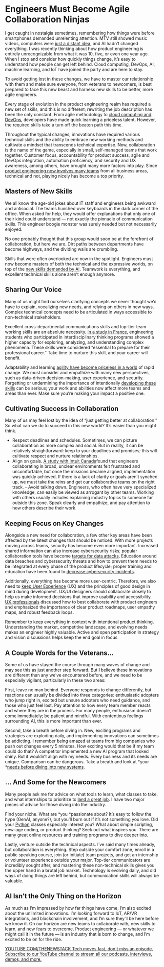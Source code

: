 # Engineers Must Become Agile Collaboration Ninjas
I get caught in nostalgia sometimes, remembering how things were before smartphones demanded unrelenting attention. MTV still showed music videos, computers were[ just a distant idea](https://thenewstack.io/50-years-later-remembering-how-the-future-looked-in-1974/), and AI hadn’t changed everything. I was recently thinking about how product engineering is entirely unrecognizable from what it was 10, five, or even one year ago. When I stop and consider how quickly things change, it’s easy to understand how people can get left behind. Cloud computing, DevOps, AI, machine learning, and IoT have joined the party and are here to stay.

To avoid getting lost in these changes, we have to master our relationship with them and make sure everyone, from veterans to newcomers, is best prepared to face this new beast and harness new skills to be better, more agile engineers.

Every stage of evolution in the product engineering realm has required a new set of skills, and this is no different; rewriting the job description has been the only constant. From agile methodology to [cloud computing and DevOps](https://thenewstack.io/cloud-native-basics-4-concepts-to-know/), developers have made quick learning a priceless talent. However, the required skills take a turn off the beaten path this time.

Throughout the typical changes, innovations have required various technical skills and the ability to embrace new working methods and cultivate a mindset that transcends technical expertise. Now, collaboration is the name of the game, especially in small, self-managed teams that work together. Customer focus, accountability for product success, agile and DevOps integration, automation proficiency, and security and UX awareness, among others, have brought many more factors into play. Since [product engineering now involves many teams](https://thenewstack.io/why-successful-platform-engineering-teams-need-a-product-manager/) from all business areas, technical and not, playing nicely has become a top priority.

## Masters of New Skills
We all know the age-old jokes about IT staff and engineers being awkward and antisocial. The teams hunched over keyboards in the dark corner of the office. When asked for help, they would offer explanations that only one of their kind could understand — not exactly the pinnacle of communication skills. This engineer boogie monster was surely needed but not necessarily enjoyed.

No one probably thought that this group would soon be at the forefront of collaboration, but here we are. Dirt paths between departments have become highways, and the dividing walls are crumbling.

Skills that were often overlooked are now in the spotlight. Engineers must now become masters of both the technical and the expressive worlds, on top of the [new skills demanded by AI](https://thenewstack.io/ai-demands-more-than-just-technical-skills-from-developers/). Teamwork is everything, and excellent technical skills alone aren’t enough anymore.

## Sharing Our Voice
Many of us might find ourselves clarifying concepts we never thought we’d have to explain, vocalizing new needs, and relying on others in new ways. Complex technical concepts need to be articulated in ways accessible to non-technical stakeholders.

Excellent cross-departmental communications skills and top-tier team working skills are an absolute necessity. [In a study in France](https://www.sefi.be/wp-content/uploads/2017/09/56476.-Kovesi.pdf), engineering students who participated in interdisciplinary thinking programs showed a higher capacity for exploring, analyzing, and understanding complex phenomena. These skills were considered “essential to prepare for their professional career.” Take time to nurture this skill, and your career will benefit.

Adaptability and learning [agility have become priceless in a world](https://thenewstack.io/what-is-the-role-of-software-architect-in-an-agile-world/) of rapid change. We must consider and empathize with many new perspectives, such as data-driven decision-making, user experience, and security. Forgetting or undermining the importance of intentionally [developing these skills](https://thenewstack.io/beyond-hello-world-startup-gamifies-development-skills/) can be serious; your work and abilities now affect more teams and areas than ever. Make sure you’re making your impact a positive one.

## Cultivating Success in Collaboration
Many of us may feel lost by the idea of “just getting better at collaboration.” So what can we do to succeed in this new world? It’s easier than you might think.

- Respect deadlines and schedules. Sometimes, we can picture collaboration as more complex and social. But in reality, it can be relatively straightforward: keep to your deadlines and promises; this will cultivate respect and nurture relationships.
- Align on goals.
[A study with Intuit Canada](https://journals.sagepub.com/doi/10.1177/00218863221106245)found that engineers collaborating in broad, unclear environments felt frustrated and uncomfortable, but once the missions became aligned, implementation was quickly achieved. If there is a lack of clarity or goals aren’t synched up, we must take the reins and get our collaborative teams on the right track. - Avoid talking down. Engineers, who often have very specialized knowledge, can easily be viewed as arrogant by other teams. Working with others usually includes explaining industry topics to someone far outside this zone. Speak clearly and empathize, and pay attention to how others describe their work.
## Keeping Focus on Key Changes
Alongside a new need for collaboration, a few other key areas have been affected by the latest changes that should be noticed. With more projects moving across teams, security has become even more important. Increased shared information can also increase cybersecurity risks; popular collaboration tools have become [targets for data attacks](https://abnormalsecurity.com/blog/security-risks-collaboration-tools). Education around data breaches and cybersecurity threats and how to prevent them needs to be integrated at every phase of the product lifecycle; proper training and education have been found to [decrease cybersecurity incidents](https://link.springer.com/article/10.1007/s10796-019-09977-z).

Additionally, everything has become more user-centric. Therefore, we also need to [keep User Experience](https://thenewstack.io/prototype-the-path-to-keep-user-experiences-front-and-center/) (UX) and the principles of good design in mind during development. UX/UI designers should collaborate closely to help us make informed decisions that improve usability and accessibility. [UX professionals](https://www.mindtheproduct.com/product-and-ux-design-effective-ways-to-work-together/) discussed how to best collaborate with product engineers and emphasized the importance of clear product roadmaps, user empathy maps, and robust feedback loops.

Remember to keep everything in context with intentional product thinking. Understanding the market, competitive landscape, and evolving needs makes an engineer highly valuable. Active and open participation in strategy and vision discussions helps keep the end goal in focus.

## A Couple Words for the Veterans…
Some of us have stayed the course through many waves of change and may see this as just another step forward. But I believe these innovations are different than any we’ve encountered before, and we need to be especially vigilant, particularly in these two areas:

First, leave no man behind. Everyone responds to change differently, but reactions can usually be divided into three categories: enthusiastic adopters who jump right in, excited but unsure adopters who need guidance, and those who just feel lost. Pay attention to how every team member reacts and where they are in the process. For many people, enthusiasm doesn’t come immediately; be patient and mindful. With contentious feelings surrounding AI, this is more important than ever.

Second, take a breath before diving in. New, exciting programs and strategies are exploding daily, and implementing innovations can sometimes be addicting. I remember being amazed at teams from big companies who push out changes every 5 minutes. How exciting would that be if my team could do that? A competitor implemented a new AI program that looked shiny. But it wouldn’t align with my needs. Every business and its needs are unique. Comparison can be dangerous. Take a breath and look at *your *[needs before diving into new systems](https://thenewstack.io/devs-need-system-design-tools-not-diagramming-tools/).

## … And Some for the Newcomers
Many people ask me for advice on what tools to learn, what classes to take, and what internships to prioritize to [land a great job](https://thenewstack.io/how-to-land-a-new-dev-or-it-job-advice-from-hr-professionals/). I have two major pieces of advice for those diving into the industry.

Find your niche. What are *you *passionate about? It’s easy to follow the hype (GenAI, anyone?), but you’ll burn out if it’s not something you love. Did your [Python](https://thenewstack.io/what-is-python/) classes especially interest you? What about simple scripting, new-age coding, or product thinking? Seek out what inspires you. There are many great online resources and training programs to dive deeper into.

Lastly, venture outside the technical aspects. I’ve said many times already, but collaboration is everything. Step outside your comfort zone, enroll in a public speaking course, join (or initiate) team projects, and get an internship or volunteer experience outside your major. Top-tier communicators are incredibly sought after, and mastering these non-technical skills gives you the upper hand in a brutal job market. Technology is evolving daily, and old ways of doing things are left behind, but communication skills will always be valuable.

## AI Isn’t the Only Thing on the Horizon
As much as I’m impressed by how far things have come, I’m also excited about the unlimited innovations. I’m looking forward to IoT, AR/VR integrations, and blockchain involvement, and I’m sure they’ll be here before we know it. On our horizon are new teams to collaborate with, new skills to learn, and new fears to overcome. Product engineering — or whatever we might call it in the future — is an industry that is born to change, and I’m excited to be on for the ride.

[
YOUTUBE.COM/THENEWSTACK
Tech moves fast, don't miss an episode. Subscribe to our YouTube
channel to stream all our podcasts, interviews, demos, and more.
](https://youtube.com/thenewstack?sub_confirmation=1)